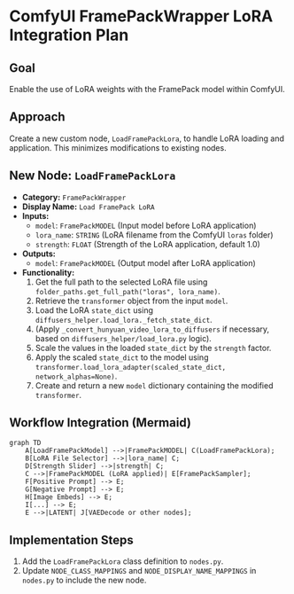 # ComfyUI FramePackWrapper LoRA Integration Plan

## Goal

Enable the use of LoRA weights with the FramePack model within ComfyUI.

## Approach

Create a new custom node, `LoadFramePackLora`, to handle LoRA loading and application. This minimizes modifications to existing nodes.

## New Node: `LoadFramePackLora`

*   **Category:** `FramePackWrapper`
*   **Display Name:** `Load FramePack LoRA`
*   **Inputs:**
    *   `model`: `FramePackMODEL` (Input model before LoRA application)
    *   `lora_name`: `STRING` (LoRA filename from the ComfyUI `loras` folder)
    *   `strength`: `FLOAT` (Strength of the LoRA application, default 1.0)
*   **Outputs:**
    *   `model`: `FramePackMODEL` (Output model after LoRA application)
*   **Functionality:**
    1.  Get the full path to the selected LoRA file using `folder_paths.get_full_path("loras", lora_name)`.
    2.  Retrieve the `transformer` object from the input `model`.
    3.  Load the LoRA `state_dict` using `diffusers_helper.load_lora._fetch_state_dict`.
    4.  (Apply `_convert_hunyuan_video_lora_to_diffusers` if necessary, based on `diffusers_helper/load_lora.py` logic).
    5.  Scale the values in the loaded `state_dict` by the `strength` factor.
    6.  Apply the scaled `state_dict` to the model using `transformer.load_lora_adapter(scaled_state_dict, network_alphas=None)`.
    7.  Create and return a new `model` dictionary containing the modified `transformer`.

## Workflow Integration (Mermaid)

```mermaid
graph TD
    A[LoadFramePackModel] -->|FramePackMODEL| C(LoadFramePackLora);
    B[LoRA File Selector] -->|lora_name| C;
    D[Strength Slider] -->|strength| C;
    C -->|FramePackMODEL (LoRA applied)| E[FramePackSampler];
    F[Positive Prompt] --> E;
    G[Negative Prompt] --> E;
    H[Image Embeds] --> E;
    I[...] --> E;
    E -->|LATENT| J[VAEDecode or other nodes];
```

## Implementation Steps

1.  Add the `LoadFramePackLora` class definition to `nodes.py`.
2.  Update `NODE_CLASS_MAPPINGS` and `NODE_DISPLAY_NAME_MAPPINGS` in `nodes.py` to include the new node.